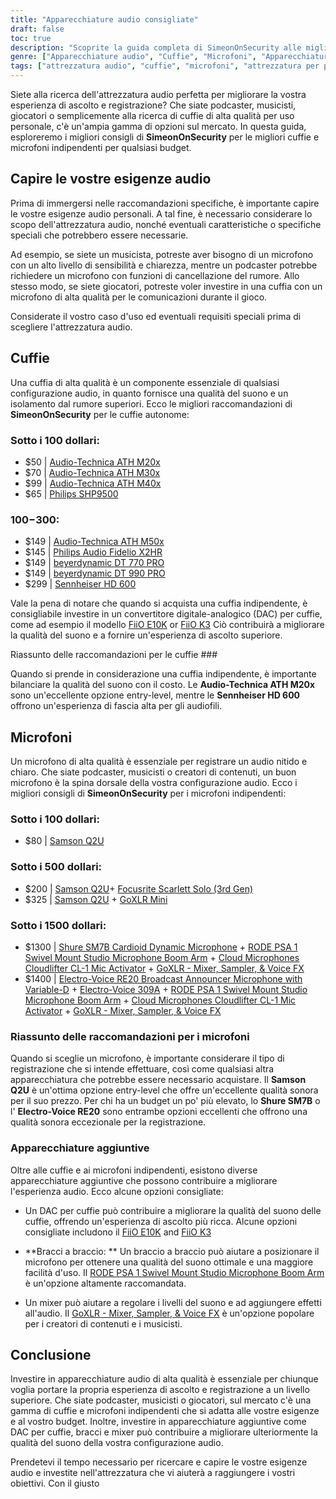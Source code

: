 ```yaml
---
title: "Apparecchiature audio consigliate"
draft: false
toc: true
description: "Scoprite la guida completa di SimeonOnSecurity alle migliori cuffie e microfoni autonomi, comprese opzioni economiche come Audio-Technica ATH M20x e prodotti di alta gamma come Sennheiser HD 600."
genre: ["Apparecchiature audio", "Cuffie", "Microfoni", "Apparecchiature per podcasting", "Apparecchiature per la registrazione musicale", "Cuffie da gioco", "Audio Accessories", "Apparecchiature audio professionali", "Apparecchiature audio economiche", "Apparecchiature audio"]
tags: ["attrezzatura audio", "cuffie", "microfoni", "attrezzatura per podcasting", "apparecchiature per la registrazione musicale", "cuffie da gioco", "audio accessories", "apparecchiature audio professionali", "apparecchiature audio economiche", "attrezzatura audio", "Audio-Technica ATH M20x", "Audio-Technica ATH M30x", "Audio-Technica ATH M40x", "Philips SHP9500", "Audio-Technica ATH M50x", "Philips Audio Fidelio X2HR", "beyerdynamic DT 770 PRO", "beyerdynamic DT 990 PRO", "Sennheiser HD 600", "Samson Q2U", "Focusrite Scarlett Solo", "GoXLR Mini", "Shure SM7B", "RODE PSA 1", "Microfoni Cloud Cloudlifter CL-1", "Electro-Voice RE20", "Electro-Voice 309A", "DAC per cuffie", "bracci del braccio", "miscelatori", "apparecchiature audio professionali", "consigli per le migliori apparecchiature audio"]
---
```


Siete alla ricerca dell'attrezzatura audio perfetta per migliorare la vostra esperienza di ascolto e registrazione? Che siate podcaster, musicisti, giocatori o semplicemente alla ricerca di cuffie di alta qualità per uso personale, c'è un'ampia gamma di opzioni sul mercato. In questa guida, esploreremo i migliori consigli di **SimeonOnSecurity** per le migliori cuffie e microfoni indipendenti per qualsiasi budget.

## Capire le vostre esigenze audio

Prima di immergersi nelle raccomandazioni specifiche, è importante capire le vostre esigenze audio personali. A tal fine, è necessario considerare lo scopo dell'attrezzatura audio, nonché eventuali caratteristiche o specifiche speciali che potrebbero essere necessarie.

Ad esempio, se siete un musicista, potreste aver bisogno di un microfono con un alto livello di sensibilità e chiarezza, mentre un podcaster potrebbe richiedere un microfono con funzioni di cancellazione del rumore. Allo stesso modo, se siete giocatori, potreste voler investire in una cuffia con un microfono di alta qualità per le comunicazioni durante il gioco.

Considerate il vostro caso d'uso ed eventuali requisiti speciali prima di scegliere l'attrezzatura audio.

## Cuffie

Una cuffia di alta qualità è un componente essenziale di qualsiasi configurazione audio, in quanto fornisce una qualità del suono e un isolamento dal rumore superiori. Ecco le migliori raccomandazioni di **SimeonOnSecurity** per le cuffie autonome:

### Sotto i 100 dollari:

- $50 | [Audio-Technica ATH M20x](https://amzn.to/2TVE252)
- $70 | [Audio-Technica ATH M30x](https://amzn.to/3aGF2Qs)
- $99 | [Audio-Technica ATH M40x](https://amzn.to/2RMkYDv)
- $65 | [Philips SHP9500](https://amzn.to/2RngkNb)

### $100-$300:

- $149 | [Audio-Technica ATH M50x](https://amzn.to/2GozWu9)        
- $145 | [Philips Audio Fidelio X2HR](https://amzn.to/2GozWu9)        
- $149 | [beyerdynamic DT 770 PRO](https://amzn.to/30P8jDY)     
- $149 | [beyerdynamic DT 990 PRO](https://amzn.to/37r9SdI)     
- $299 | [Sennheiser HD 600](https://amzn.to/30QLDDj)

Vale la pena di notare che quando si acquista una cuffia indipendente, è consigliabile investire in un convertitore digitale-analogico (DAC) per cuffie, come ad esempio il modello [FiiO E10K](https://amzn.to/312xdQJ) or [FiiO K3](https://amzn.to/2uzpo8B) Ciò contribuirà a migliorare la qualità del suono e a fornire un'esperienza di ascolto superiore.

Riassunto delle raccomandazioni per le cuffie ###

Quando si prende in considerazione una cuffia indipendente, è importante bilanciare la qualità del suono con il costo. Le **Audio-Technica ATH M20x** sono un'eccellente opzione entry-level, mentre le **Sennheiser HD 600** offrono un'esperienza di fascia alta per gli audiofili.

## Microfoni

Un microfono di alta qualità è essenziale per registrare un audio nitido e chiaro. Che siate podcaster, musicisti o creatori di contenuti, un buon microfono è la spina dorsale della vostra configurazione audio. Ecco i migliori consigli di **SimeonOnSecurity** per i microfoni indipendenti:

### Sotto i 100 dollari:

- $80 | [Samson Q2U](https://amzn.to/2GkpbZA)

### Sotto i 500 dollari:

- $200 | [Samson Q2U](https://amzn.to/2GkpbZA)+ [Focusrite Scarlett Solo (3rd Gen)](https://amzn.to/2ux8kA6)
- $325 | [Samson Q2U](https://amzn.to/2GkpbZA) + [GoXLR Mini](https://amzn.to/37oB6BC)

### Sotto i 1500 dollari:

- $1300 | [Shure SM7B Cardioid Dynamic Microphone](https://amzn.to/36m9Gel) + [RODE PSA 1 Swivel Mount Studio Microphone Boom Arm](https://amzn.to/2tFgUwY) + [Cloud Microphones Cloudlifter CL-1 Mic Activator](https://amzn.to/2TUBi7W) + [GoXLR - Mixer, Sampler, & Voice FX](https://amzn.to/2tOcQdF)
- $1400 | [Electro-Voice RE20 Broadcast Announcer Microphone with Variable-D](https://amzn.to/37s5uep)  + [Electro-Voice 309A](https://amzn.to/36mRhxV) + [RODE PSA 1 Swivel Mount Studio Microphone Boom Arm](https://amzn.to/2tFgUwY) + [Cloud Microphones Cloudlifter CL-1 Mic Activator](https://amzn.to/2TUBi7W) + [GoXLR - Mixer, Sampler, & Voice FX](https://amzn.to/2tOcQdF)

### Riassunto delle raccomandazioni per i microfoni

Quando si sceglie un microfono, è importante considerare il tipo di registrazione che si intende effettuare, così come qualsiasi altra apparecchiatura che potrebbe essere necessario acquistare. Il **Samson Q2U** è un'ottima opzione entry-level che offre un'eccellente qualità sonora per il suo prezzo. Per chi ha un budget un po' più elevato, lo **Shure SM7B** o l' **Electro-Voice RE20** sono entrambe opzioni eccellenti che offrono una qualità sonora eccezionale per la registrazione.

### Apparecchiature aggiuntive

Oltre alle cuffie e ai microfoni indipendenti, esistono diverse apparecchiature aggiuntive che possono contribuire a migliorare l'esperienza audio. Ecco alcune opzioni consigliate:

- Un DAC per cuffie può contribuire a migliorare la qualità del suono delle cuffie, offrendo un'esperienza di ascolto più ricca. Alcune opzioni consigliate includono il [FiiO E10K](https://amzn.to/312xdQJ) and [FiiO K3](https://amzn.to/2uzpo8B)

- **Bracci a braccio: ** Un braccio a braccio può aiutare a posizionare il microfono per ottenere una qualità del suono ottimale e una maggiore facilità d'uso. Il [RODE PSA 1 Swivel Mount Studio Microphone Boom Arm](https://amzn.to/2tFgUwY) è un'opzione altamente raccomandata.

- Un mixer può aiutare a regolare i livelli del suono e ad aggiungere effetti all'audio. Il [GoXLR - Mixer, Sampler, & Voice FX](https://amzn.to/2tOcQdF) è un'opzione popolare per i creatori di contenuti e i musicisti.

## Conclusione

Investire in apparecchiature audio di alta qualità è essenziale per chiunque voglia portare la propria esperienza di ascolto e registrazione a un livello superiore. Che siate podcaster, musicisti o giocatori, sul mercato c'è una gamma di cuffie e microfoni indipendenti che si adatta alle vostre esigenze e al vostro budget. Inoltre, investire in apparecchiature aggiuntive come DAC per cuffie, bracci e mixer può contribuire a migliorare ulteriormente la qualità del suono della vostra configurazione audio.

Prendetevi il tempo necessario per ricercare e capire le vostre esigenze audio e investite nell'attrezzatura che vi aiuterà a raggiungere i vostri obiettivi. Con il giusto


